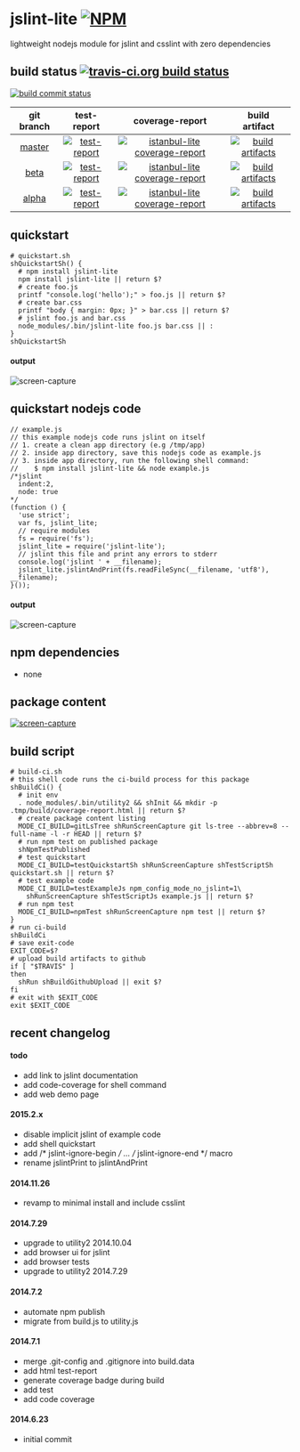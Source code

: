 jslint-lite [![NPM](https://img.shields.io/npm/v/jslint-lite.svg?style=flat-square)](https://www.npmjs.org/package/jslint-lite)
===========
lightweight nodejs module for jslint and csslint with zero dependencies



## build status [![travis-ci.org build status](https://api.travis-ci.org/kaizhu256/node-jslint-lite.svg)](https://travis-ci.org/kaizhu256/node-jslint-lite)

[![build commit status](https://kaizhu256.github.io/node-jslint-lite/build.badge.svg)](https://travis-ci.org/kaizhu256/node-jslint-lite)

 git branch | test-report | coverage-report | build artifact
:----------:|:-----------:|:---------------:|:--------------:
[master](https://github.com/kaizhu256/node-jslint-lite/tree/master) | [![test-report](https://kaizhu256.github.io/node-jslint-lite/build.travis-ci.org/master/test-report.badge.svg)](https://kaizhu256.github.io/node-jslint-lite/build.travis-ci.org/master/test-report.html) | [![istanbul-lite coverage-report](https://kaizhu256.github.io/node-jslint-lite/build.travis-ci.org/master/coverage-report.badge.svg)](https://kaizhu256.github.io/node-jslint-lite/build.travis-ci.org/master/coverage-report.html/node-jslint-lite/index.html) | [![build artifacts](https://kaizhu256.github.io/node-jslint-lite/glyphicons_144_folder_open.png)](https://github.com/kaizhu256/node-jslint-lite/tree/gh-pages/build.travis-ci.org/master)
[beta](https://github.com/kaizhu256/node-jslint-lite/tree/beta) | [![test-report](https://kaizhu256.github.io/node-jslint-lite/build.travis-ci.org/beta/test-report.badge.svg)](https://kaizhu256.github.io/node-jslint-lite/build.travis-ci.org/beta/test-report.html) | [![istanbul-lite coverage-report](https://kaizhu256.github.io/node-jslint-lite/build.travis-ci.org/beta/coverage-report.badge.svg)](https://kaizhu256.github.io/node-jslint-lite/build.travis-ci.org/beta/coverage-report.html/node-jslint-lite/index.html) | [![build artifacts](https://kaizhu256.github.io/node-jslint-lite/glyphicons_144_folder_open.png)](https://github.com/kaizhu256/node-jslint-lite/tree/gh-pages/build.travis-ci.org/beta)
|[alpha](https://github.com/kaizhu256/node-jslint-lite/tree/alpha) | [![test-report](https://kaizhu256.github.io/node-jslint-lite/build.travis-ci.org/alpha/test-report.badge.svg)](https://kaizhu256.github.io/node-jslint-lite/build.travis-ci.org/alpha/test-report.html) | [![istanbul-lite coverage-report](https://kaizhu256.github.io/node-jslint-lite/build.travis-ci.org/alpha/coverage-report.badge.svg)](https://kaizhu256.github.io/node-jslint-lite/build.travis-ci.org/alpha/coverage-report.html/node-jslint-lite/index.html) | [![build artifacts](https://kaizhu256.github.io/node-jslint-lite/glyphicons_144_folder_open.png)](https://github.com/kaizhu256/node-jslint-lite/tree/gh-pages/build.travis-ci.org/alpha)|



## quickstart
```
# quickstart.sh
shQuickstartSh() {
  # npm install jslint-lite
  npm install jslint-lite || return $?
  # create foo.js
  printf "console.log('hello');" > foo.js || return $?
  # create bar.css
  printf "body { margin: 0px; }" > bar.css || return $?
  # jslint foo.js and bar.css
  node_modules/.bin/jslint-lite foo.js bar.css || :
}
shQuickstartSh
```
#### output
![screen-capture](https://kaizhu256.github.io/node-jslint-lite/screen-capture.testQuickstartSh.png)



## quickstart nodejs code
```
// example.js
// this example nodejs code runs jslint on itself
// 1. create a clean app directory (e.g /tmp/app)
// 2. inside app directory, save this nodejs code as example.js
// 3. inside app directory, run the following shell command:
//    $ npm install jslint-lite && node example.js
/*jslint
  indent:2,
  node: true
*/
(function () {
  'use strict';
  var fs, jslint_lite;
  // require modules
  fs = require('fs');
  jslint_lite = require('jslint-lite');
  // jslint this file and print any errors to stderr
  console.log('jslint ' + __filename);
  jslint_lite.jslintAndPrint(fs.readFileSync(__filename, 'utf8'), __filename);
}());
```
#### output
![screen-capture](https://kaizhu256.github.io/node-jslint-lite/screen-capture.testExampleJs.png)



## npm dependencies
- none



## package content
[![screen-capture](https://kaizhu256.github.io/node-jslint-lite/screen-capture.gitLsTree.png)](https://github.com/kaizhu256/node-jslint-lite)



## build script
```
# build-ci.sh
# this shell code runs the ci-build process for this package
shBuildCi() {
  # init env
  . node_modules/.bin/utility2 && shInit && mkdir -p .tmp/build/coverage-report.html || return $?
  # create package content listing
  MODE_CI_BUILD=gitLsTree shRunScreenCapture git ls-tree --abbrev=8 --full-name -l -r HEAD || return $?
  # run npm test on published package
  shNpmTestPublished
  # test quickstart
  MODE_CI_BUILD=testQuickstartSh shRunScreenCapture shTestScriptSh quickstart.sh || return $?
  # test example code
  MODE_CI_BUILD=testExampleJs npm_config_mode_no_jslint=1\
    shRunScreenCapture shTestScriptJs example.js || return $?
  # run npm test
  MODE_CI_BUILD=npmTest shRunScreenCapture npm test || return $?
}
# run ci-build
shBuildCi
# save exit-code
EXIT_CODE=$?
# upload build artifacts to github
if [ "$TRAVIS" ]
then
  shRun shBuildGithubUpload || exit $?
fi
# exit with $EXIT_CODE
exit $EXIT_CODE
```



## recent changelog
#### todo
- add link to jslint documentation
- add code-coverage for shell command
- add web demo page

#### 2015.2.x
- disable implicit jslint of example code
- add shell quickstart
- add /* jslint-ignore-begin */ ... /* jslint-ignore-end */ macro
- rename jslintPrint to jslintAndPrint

#### 2014.11.26
- revamp to minimal install and include csslint

#### 2014.7.29
- upgrade to utility2 2014.10.04
- add browser ui for jslint
- add browser tests
- upgrade to utility2 2014.7.29

#### 2014.7.2
- automate npm publish
- migrate from build.js to utility.js

#### 2014.7.1
- merge .git-config and .gitignore into build.data
- add html test-report
- generate coverage badge during build
- add test
- add code coverage

#### 2014.6.23
- initial commit
